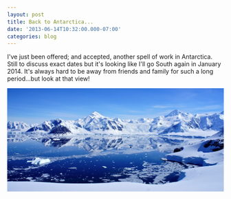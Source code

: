 ```yaml
---
layout: post
title: Back to Antarctica...
date: '2013-06-14T10:32:00.000-07:00'
categories: blog
---
```


I've just been offered; and accepted, another spell of work in Antarctica. Still to discuss exact dates but it's looking like I'll go South again in January 2014. It's always hard to be away from friends and family for such a long period...but look at that view!

![Leonie, Liotard and Gaudrey as seen from Reptile Ridge, Adelaide Island, Antarctica](/photos/blogger-posts/DSC00578_2.JPG)
